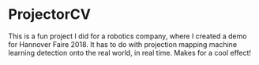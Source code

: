 # ProjectorCV
This is a fun project I did for a robotics company, where I created a demo for Hannover Faire 2018. It has to do with projection mapping machine learning detection onto the real world, in real time. Makes for a cool effect!

